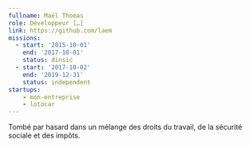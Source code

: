 ```yaml
---
fullname: Maël Thomas
role: Développeur […]
link: https://github.com/laem
missions:
  - start: '2015-10-01'
    end: '2017-10-01'
    status: dinsic
  - start: '2017-10-02'
    end: '2019-12-31'
    status: independent
startups:
    - mon-entreprise
    - lotocar
---
```


Tombé par hasard dans un mélange des droits du travail, de la sécurité sociale et des impôts.
